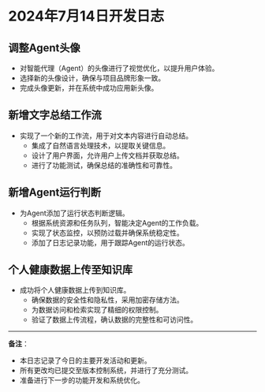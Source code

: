 # 2024年7月14日开发日志

## 调整Agent头像
- 对智能代理（Agent）的头像进行了视觉优化，以提升用户体验。
- 选择新的头像设计，确保与项目品牌形象一致。
- 完成头像更新，并在系统中成功应用新头像。

## 新增文字总结工作流
- 实现了一个新的工作流，用于对文本内容进行自动总结。
  - 集成了自然语言处理技术，以提取关键信息。
  - 设计了用户界面，允许用户上传文档并获取总结。
  - 进行了功能测试，确保总结的准确性和可靠性。

## 新增Agent运行判断
- 为Agent添加了运行状态判断逻辑。
  - 根据系统资源和任务队列，智能决定Agent的工作负载。
  - 实现了状态监控，以预防过载并确保系统稳定性。
  - 添加了日志记录功能，用于跟踪Agent的运行状态。

## 个人健康数据上传至知识库
- 成功将个人健康数据上传到知识库。
  - 确保数据的安全性和隐私性，采用加密存储方法。
  - 为数据访问和检索实现了精细的权限控制。
  - 验证了数据上传流程，确认数据的完整性和可访问性。

---

**备注**：
- 本日志记录了今日的主要开发活动和更新。
- 所有更改均已提交至版本控制系统，并进行了充分测试。
- 准备进行下一步的功能开发和系统优化。
